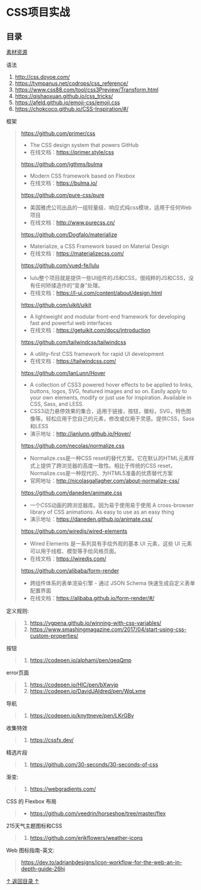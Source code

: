 CSS项目实战
===================================
## 目录

[素材资源](https://sandunppt.com/ "ppt，图片，字体，插件，还有一些在线办公的一些工具箱等等")

语法
1. http://css.doyoe.com/
2. https://tympanus.net/codrops/css_reference/
3. https://www.css88.com/tool/css3Preview/Transform.html
4. https://qishaoxuan.github.io/css_tricks/
5. https://afeld.github.io/emoji-css/emoji.css
6. https://chokcoco.github.io/CSS-Inspiration/#/

框架
> https://github.com/primer/css
> * The CSS design system that powers GitHub 
> * 在线文档：https://primer.style/css
>
> https://github.com/jgthms/bulma
> * Modern CSS framework based on Flexbox
> * 在线文档：https://bulma.io/
>
> https://github.com/pure-css/pure 
> * 美国雅虎公司出品的一组轻量级、响应式纯css模块，适用于任何Web项目
> * 在线文档：http://www.purecss.cn/
>
> https://github.com/Dogfalo/materialize
> * Materialize, a CSS Framework based on Material Design
> * 在线文档：https://materializecss.com/
>
> https://github.com/yued-fe/lulu
> * lulu整个项目就是提供一些UI组件的JS和CSS，很纯粹的JS和CSS，没有任何矫揉造作的“变身”处理。
> * 在线文档：https://l-ui.com/content/about/design.html
>
> https://github.com/uikit/uikit
> * A lightweight and modular front-end framework for developing fast and powerful web interfaces 
> * 在线文档：https://getuikit.com/docs/introduction
>
> https://github.com/tailwindcss/tailwindcss
> * A utility-first CSS framework for rapid UI development
> * 在线文档：https://tailwindcss.com/
>
>  https://github.com/IanLunn/Hover
> * A collection of CSS3 powered hover effects to be applied to links, buttons, logos, SVG, featured images and so on. Easily apply to your own elements, modify or just use for inspiration. Available in CSS, Sass, and LESS.
> * CSS3动力悬停效果的集合，适用于链接，按钮，徽标，SVG，特色图像等。轻松应用于您自己的元素，修改或仅用于灵感。提供CSS，Sass和LESS
> * 演示地址：http://ianlunn.github.io/Hover/
>
> https://github.com/necolas/normalize.css
> * Normalize.css是一种CSS reset的替代方案。它在默认的HTML元素样式上提供了跨浏览器的高度一致性。相比于传统的CSS reset，Normalize.css是一种现代的、为HTML5准备的优质替代方案
> * 官网地址：http://nicolasgallagher.com/about-normalize-css/
>
> https://github.com/daneden/animate.css
> * 一个CSS动画的跨浏览器库。因为易于使用易于使用 A cross-browser library of CSS animations. As easy to use as an easy thing
> * 演示地址：https://daneden.github.io/animate.css/
>
> https://github.com/wiredjs/wired-elements
> * Wired Elements 是一系列具有手绘外观的基本 UI 元素，这些 UI 元素可以用于线框、模型等手绘风格页面。 
> * 在线文档：https://wiredjs.com/ 
>
> https://github.com/alibaba/form-render
> * 跨组件体系的表单渲染引擎 - 通过 JSON Schema 快速生成自定义表单配置界面
> * 在线文档：https://alibaba.github.io/form-render/#/

定义规则:
> 1. https://vgpena.github.io/winning-with-css-variables/
> 2. https://www.smashingmagazine.com/2017/04/start-using-css-custom-properties/

按钮
> 1. https://codepen.io/alphami/pen/qeqQmp

error页面
> 1. https://codepen.io/HIC/pen/bXwvjp
> 2. https://codepen.io/DavidJAldred/pen/WqLxme

导航
> 1. https://codepen.io/knyttneve/pen/LKrGBy

收集特效
> 1. https://cssfx.dev/

精选片段
> 1. https://github.com/30-seconds/30-seconds-of-css

渐变:
> 1. https://webgradients.com/

CSS 的 Flexbox 布局
> * https://github.com/veedrin/horseshoe/tree/master/flex

215天气主题图标和CSS
> 1. https://github.com/erikflowers/weather-icons

Web 图标指南-英文:
> https://dev.to/adrianbdesigns/icon-workflow-for-the-web-an-in-depth-guide-26hj

[↑ 返回目录 ↑](#目录)
